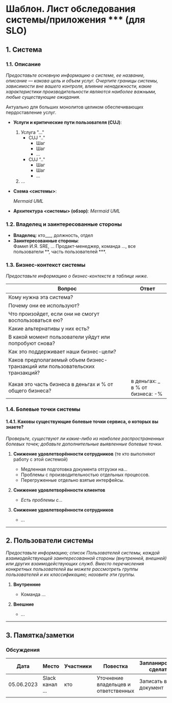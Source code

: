# Шаблон. Лист обследования системы/приложения *** (для SLO)

## 1. Система

### 1.1. Описание
_Предоставьте основную информацию о системе, ее название, описание — какова цель и объем услуг. Очертите границы системы, зависимости вне вашего контроля, влияние ненадежности, какие характеристики производительности являются наиболее важными, любые существующие ожидания._

Актуально для больших монолитов целиком обеспечивающих пердоставление услуг. 

- **Услуги и критические пути пользователя (CUJ)**:
  1. Услуга "..."  
     - CUJ ".."  
       - Шаг
       - Шаг
       - ...  
     - CUJ ".." 
       - Шаг
       - Шаг
       - ...  
  3. ...

- **Схема <системы>**:

  _Mermaid UML_

- **Архитектура <системы> (обзор)**:
  _Mermaid UML_

### 1.2. Владелец и заинтересованные стороны
- **Владелец**: кто___, должность, отдел  
- **Заинтересованные стороны**:  
  Фамил И.Я. SRE, ... Продакт-менеджер, команда ...,  все пользователи **, часть пользователей ***.

### 1.3. Бизнес-контекст системы
_Предоставьте информацию о бизнес-контексте в таблице ниже._

| Вопрос | Ответ |
|--------|-------|
| Кому нужна эта система? |  |
| Почему они ее используют? |  |
| Что произойдет, если они не смогут воспользоваться ею? |  |
| Какие альтернативы у них есть? |  |
| В какой момент пользователи уйдут или попробуют снова? |  |
| Как это поддерживает наши бизнес-цели? |  |
| Каков предполагаемый объем бизнес-транзакций или пользовательских транзакций? |  |
| Какая это часть бизнеса в деньгах и % от общего бизнеса? | в деньгах: _<br>в % от бизнеса: -% |

### 1.4. Болевые точки системы
#### 1.4.1. Каковы существующие болевые точки сервиса, о которых вы знаете?
_Проверьте, существуют ли какие-либо из наиболее распространенных болевых точек; добавьте дополнительные выявленные болевые точки._

1. **Снижение удовлетворённости сотрудников** (те кто выполняют работу с этой системой)
   - Медленная подготовка документа отгрузки на...
   - Проблемы с производительностью отдельных процессов.
   - Перегруженные отдельно взятые интерфейсы.

2. **Снижение удовлетворённости клиентов**
   - _Есть проблемы с..._

3. **Снижение удовлетворённости сотрудников** 
   - _..._

---

## 2. Пользователи системы
_Предоставьте информацию; список Пользователей системы, каждой взаимодействующей заинтересованной стороны (внутренней, внешней) или других взаимодействующих служб. Вместо перечисления конкретных пользователей вы можете рассмотреть группы пользователей и их классификацию; назовите эти группы._

1. **Внутренние**
   - Команда ...

2. **Внешние** 
   - _..._

---

## 3. Памятка/заметки
### Обсуждения

| Дата       | Место                     | Участники | Повестка                     | Запланировали сделать | Решили |
|------------|---------------------------|-----------|-------------------------------|-----------------------|--------|
| 05.06.2023 | Slack канал ...           | кто       | Уточнение владельцев и ответственных | Записать в документ   | -      |
|            |                           |           |                               |                       |        |
